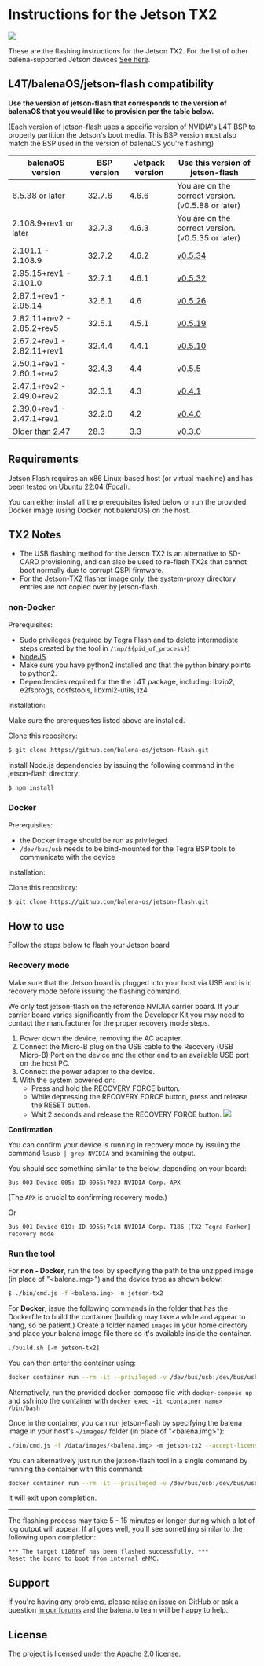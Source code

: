 # Instructions for the Jetson TX2

<img src="images/jetson-tx2.png">

These are the flashing instructions for the Jetson TX2. For the list of other balena-supported Jetson devices [See here](../README.md#instructions).

## L4T/balenaOS/jetson-flash compatibility

**Use the version of jetson-flash that corresponds to the version of balenaOS that you would like to provision per the table below.**

(Each version of jetson-flash uses a specific version of NVIDIA's L4T BSP to properly partition the Jetson's boot media. This BSP version must also match the BSP used in the version of balenaOS you're flashing)

| balenaOS version | BSP version | Jetpack version | Use this version of jetson-flash |
|------------------|-------------|-----------------|----------------------------------|
| 6.5.38 or later       | 32.7.6      | 4.6.6  | You are on the correct version. (v0.5.88 or later)    |
| 2.108.9+rev1 or later       | 32.7.3      | 4.6.3  | You are on the correct version. (v0.5.35 or later)    |
|2.101.1 - 2.108.9            | 32.7.2      | 4.6.2           |    [v0.5.34](https://github.com/balena-os/jetson-flash/tree/v0.5.34)    |
| 2.95.15+rev1 -  2.101.0     | 32.7.1  | 4.6.1   |   [v0.5.32](https://github.com/balena-os/jetson-flash/tree/v0.5.32)                 |
| 2.87.1+rev1 - 2.95.14       | 32.6.1 | 4.6             |   [v0.5.26](https://github.com/balena-os/jetson-flash/tree/v0.5.26)               |
|2.82.11+rev2 - 2.85.2+rev5   | 32.5.1 | 4.5.1      |   [v0.5.19](https://github.com/balena-os/jetson-flash/tree/v0.5.19)       |
| 2.67.2+rev1 - 2.82.11+rev1  | 32.4.4    | 4.4.1 | [v0.5.10](https://github.com/balena-os/jetson-flash/tree/v0.5.10) |
| 2.50.1+rev1  - 2.60.1+rev2  | 32.4.3  | 4.4  |     [v0.5.5](https://github.com/balena-os/jetson-flash/tree/v0.5.5)                   |
| 2.47.1+rev2 - 2.49.0+rev2   | 32.3.1   | 4.3  |      [v0.4.1](https://github.com/balena-os/jetson-flash/tree/v0.4.1)              |
| 2.39.0+rev1  - 2.47.1+rev1  | 32.2.0   |  4.2 |      [v0.4.0](https://github.com/balena-os/jetson-flash/tree/v0.4.0)                                              |
| Older than 2.47  | 28.3 | 3.3 | [v0.3.0](https://github.com/balena-os/jetson-flash/tree/v0.3.0) |



## Requirements
Jetson Flash requires an x86 Linux-based host (or virtual machine) and has been tested on Ubuntu 22.04 (Focal).

You can either install all the prerequisites listed below or run the provided Docker image (using Docker, not balenaOS) on the host.

## TX2 Notes

- The USB flashing method for the Jetson TX2 is an alternative to SD-CARD provisioning, and can also be used to re-flash TX2s that cannot boot normally due to corrupt QSPI firmware.
- For the Jetson-TX2 flasher image only, the system-proxy directory entries are not copied over by jetson-flash.

### non-Docker

Prerequisites:

- Sudo privileges (required by Tegra Flash and to delete intermediate steps created by the tool in `/tmp/${pid_of_process}`)
- [NodeJS](https://nodejs.org)
- Make sure you have python2 installed and that the `python` binary points to python2.
- Dependencies required for the the L4T package, including: lbzip2, e2fsprogs, dosfstools, libxml2-utils, lz4

Installation:

Make sure the prerequesites listed above are installed.

Clone this repository:
```sh
$ git clone https://github.com/balena-os/jetson-flash.git
```

Install Node.js dependencies by issuing the following command in the jetson-flash directory:
```sh
$ npm install
```

### Docker

Prerequisites:

- the Docker image should be run as privileged
- `/dev/bus/usb` needs to be bind-mounted for the Tegra BSP tools to communicate with the device

Installation:

Clone this repository:
```sh
$ git clone https://github.com/balena-os/jetson-flash.git
```

## How to use

Follow the steps below to flash your Jetson board

### Recovery mode

Make sure that the Jetson board is plugged into your host via USB and is in recovery mode before issuing the flashing command. 

We only test jetson-flash on the reference NVIDIA carrier board. If your carrier board varies significantly from the Developer Kit you may need to contact the manufacturer for the proper recovery mode steps.

1. Power down the device, removing the AC adapter.
2. Connect the Micro-B plug on the USB cable to the Recovery (USB Micro-B) Port on the device and the other end to an available USB port on the host PC.
3. Connect the power adapter to the device.
4. With the system powered on:
   - Press and hold the RECOVERY FORCE button.
   - While depressing the RECOVERY FORCE button, press and release the RESET button.
   - Wait 2 seconds and release the RECOVERY FORCE button. <img src="images/jetson-tx2_rec.png">

**Confirmation**

You can confirm your device is running in recovery mode by issuing the command `lsusb | grep NVIDIA` and examining the output.

You should see something similar to the below, depending on your board:

```
Bus 003 Device 005: ID 0955:7023 NVIDIA Corp. APX

```

(The `APX` is crucial to confirming recovery mode.) 

Or

```
Bus 001 Device 019: ID 0955:7c18 NVIDIA Corp. T186 [TX2 Tegra Parker] recovery mode
```

### Run the tool

For **non - Docker**, run the tool by specifying the path to the unzipped image (in place of "<balena.img>") and the device type as shown below:

```sh
$ ./bin/cmd.js -f <balena.img> -m jetson-tx2
```

For **Docker**, issue the following commands in the folder that has the Dockerfile to build the container (building may take a while and appear to hang, so be patient.) Create a folder named `images` in your home directory and place your balena image file there so it's available inside the container.

```sh
./build.sh [-m jetson-tx2]
```

You can then enter the container using:

```sh
docker container run --rm -it --privileged -v /dev/bus/usb:/dev/bus/usb -v ~/images:/data/images jetson-flash-image /bin/bash
```

Alternatively, run the provided docker-compose file with `docker-compose up` and ssh into the container with `docker exec -it <container name> /bin/bash` 

Once in the container, you can run jetson-flash by specifying the balena image in your host's `~/images/` folder (in place of "<balena.img>"):

```sh
./bin/cmd.js -f /data/images/<balena.img> -m jetson-tx2 --accept-license=yes -c /tmp/Linux_for_Tegra
```

You can alternatively just run the jetson-flash tool in a single command by running the container with this command:

```sh
docker container run --rm -it --privileged -v /dev/bus/usb:/dev/bus/usb -v ~/images:/data/images jetson-flash-image ./bin/cmd.js -f /data/images/<balena.img> -m jetson-tx2 --accept-license=yes -c /tmp/Linux_for_Tegra
```

It will exit upon completion. 

---

The flashing process may take 5 - 15 minutes or longer during which a lot of log output will appear. If all goes well, you'll see something similar to the following upon completion:

```
*** The target t186ref has been flashed successfully. ***
Reset the board to boot from internal eMMC.

```
## Support

If you're having any problems, please [raise an issue](https://github.com/balena-os/jetson-flash/issues/new) on GitHub or ask a question [in our forums](https://forums.balena.io/c/share-questions-or-issues-about-balena-jetson-flash-which-is-a-tool-that-allows-users-to-flash-balenaos-on-nvidia-jetson-devices/95) and the balena.io team will be happy to help.


License
-------

The project is licensed under the Apache 2.0 license.
